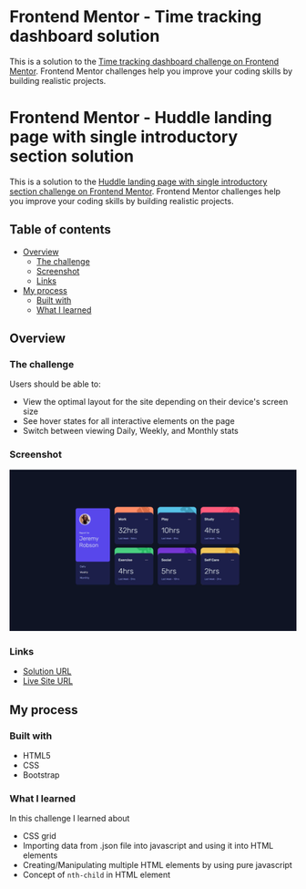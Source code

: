 # Frontend Mentor - Time tracking dashboard solution

This is a solution to the [Time tracking dashboard challenge on Frontend Mentor](https://www.frontendmentor.io/challenges/time-tracking-dashboard-UIQ7167Jw). Frontend Mentor challenges help you improve your coding skills by building realistic projects. 

# Frontend Mentor - Huddle landing page with single introductory section solution

This is a solution to the [Huddle landing page with single introductory section challenge on Frontend Mentor](https://www.frontendmentor.io/challenges/huddle-landing-page-with-a-single-introductory-section-B_2Wvxgi0). Frontend Mentor challenges help you improve your coding skills by building realistic projects. 

## Table of contents

- [Overview](#overview)
  - [The challenge](#the-challenge)
  - [Screenshot](#screenshot)
  - [Links](#links)
- [My process](#my-process)
  - [Built with](#built-with)
  - [What I learned](#what-i-learned)

## Overview

### The challenge

Users should be able to:

- View the optimal layout for the site depending on their device's screen size
- See hover states for all interactive elements on the page
- Switch between viewing Daily, Weekly, and Monthly stats

### Screenshot

![](images/Screenshot.png)

### Links

- [Solution URL](https://github.com/mdajmalshadab/Front-End-Projects/tree/Practice-Projects/13-Huddle-Landing-Page-with-Single-Introductory-Section-Master)
- [Live Site URL](https://mdajmalshadab.github.io/Front-End-Projects/13-Huddle-Landing-Page-with-Single-Introductory-Section-Master/index.html)

## My process

### Built with

- HTML5
- CSS
- Bootstrap 


### What I learned

In this challenge I learned about 

- CSS grid 
- Importing data from .json file into javascript and using it into HTML elements
- Creating/Manipulating multiple HTML elements by using pure javascript
- Concept of `nth-child` in HTML element

